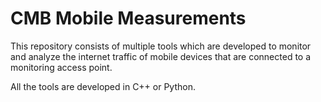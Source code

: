 # CMB Mobile Measurements

This repository consists of multiple tools which are developed to monitor and analyze the internet traffic of mobile devices that are connected to a monitoring access point.

All the tools are developed in C++ or Python.